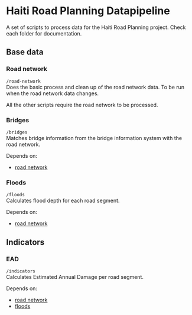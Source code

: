 # Haiti Road Planning Datapipeline
A set of scripts to process data for the Haiti Road Planning project.
Check each folder for documentation.

## Base data

### Road network
`/road-network`  
Does the basic process and clean up of the road network data. To be run when the road network data changes.

All the other scripts require the road network to be processed.

### Bridges
`/bridges`  
Matches bridge information from the bridge information system with the road network.

Depends on:

* [road network](#road-network)

### Floods
`/floods`  
Calculates flood depth for each road segment.

Depends on:

* [road network](#road-network)

## Indicators

### EAD
`/indicators`  
Calculates Estimated Annual Damage per road segment.

Depends on:

* [road network](#road-network)
* [floods](#floods)
